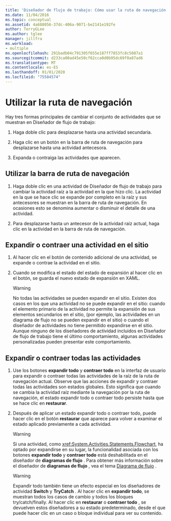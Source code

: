 ```yaml
---
title: 'Diseñador de flujo de trabajo: Cómo usar la ruta de navegación'
ms.date: 11/04/2016
ms.topic: conceptual
ms.assetid: 4a688056-37dc-406a-9071-be2141e192fe
author: TerryGLee
ms.author: tglee
manager: jillfra
ms.workload:
- multiple
ms.openlocfilehash: 291badb04c791305f655e187ff7853fc8c5087a1
ms.sourcegitcommit: d233ca00ad45e50cf62cca0d0b95dc69f0a87ad6
ms.translationtype: MT
ms.contentlocale: es-ES
ms.lasthandoff: 01/01/2020
ms.locfileid: "75584574"
---
```

# <a name="how-to-use-breadcrumb-navigation"></a>Utilizar la ruta de navegación

Hay tres formas principales de cambiar el conjunto de actividades que se muestran en Diseñador de flujo de trabajo:

1. Haga doble clic para desplazarse hasta una actividad secundaria.

2. Haga clic en un botón en la barra de ruta de navegación para desplazarse hasta una actividad antecesora.

3. Expanda o contraiga las actividades que aparecen.

## <a name="using-breadcrumb-navigation"></a>Utilizar la barra de ruta de navegación

1. Haga doble clic en una actividad de Diseñador de flujo de trabajo para cambiar la actividad raíz a la actividad en la que hizo clic. La actividad en la que se hace clic se expande por completo en la raíz y sus antecesores se muestran en la barra de ruta de navegación. En ocasiones esto se denomina aumentar o disminuir el detalle de una actividad.

2. Para desplazarse hasta un antecesor de la actividad raíz actual, haga clic en la actividad en la barra de ruta de navegación.

## <a name="expanding-or-collapsing-an-activity-in-place"></a>Expandir o contraer una actividad en el sitio

1. Al hacer clic en el botón de contenido adicional de una actividad, se expande o contrae la actividad en el sitio.

2. Cuando se modifica el estado del estado de expansión al hacer clic en el botón, se guarda el nuevo estado de expansión en XAML.

    > [!WARNING]
    > No todas las actividades se pueden expandir en el sitio. Existen dos casos en los que una actividad no se puede expandir en el sitio: cuando el elemento primario de la actividad no permite la expansión de sus elementos secundarios en el sitio, (por ejemplo, las actividades en un diagrama de flujo no se pueden expandir en el sitio) o cuando el diseñador de actividades no tiene permitido expandirse en el sitio. Aunque ninguno de los diseñadores de actividad incluidos en Diseñador de flujo de trabajo tiene el último comportamiento, algunas actividades personalizadas pueden presentar este comportamiento.

## <a name="expanding-all-or-collapsing-all-activities"></a>Expandir o contraer todas las actividades

1. Use los botones **expandir todo** y **contraer todo** en la interfaz de usuario para expandir o contraer todas las actividades de la raíz de la ruta de navegación actual. Observe que las acciones de expandir y contraer todas las actividades son estados globales. Esto significa que cuando se cambia la actividad raíz mediante la navegación por la ruta de navegación, el estado expandir todo o contraer todo persiste hasta que se hace clic en **restaurar**.

2. Después de aplicar un estado expandir todo o contraer todo, puede hacer clic en el botón **restaurar** que aparece para volver a examinar el estado aplicado previamente a cada actividad.

    > [!WARNING]
    > Si una actividad, como <xref:System.Activities.Statements.Flowchart>, ha optado por expandirse en su lugar, la funcionalidad asociada con los botones **expandir todo** y **contraer todo** está deshabilitada en el diseñador de **diagramas de flujo** . Para obtener más información sobre el diseñador de **diagramas de flujo** , vea el tema [Diagrama de flujo](../workflow-designer/flowchart-activity-designer.md) .

    > [!WARNING]
    > Expandir todo también tiene un efecto especial en los diseñadores de actividad **Switch** y **TryCatch** . Al hacer clic en **expandir todo**, se muestran todos los casos de cambio y todos los bloques try/catch/finally. Al hacer clic en **restaurar** o **contraer todo** , se devuelven estos diseñadores a su estado predeterminado, desde el que puede hacer clic en un caso o bloque individual para ver su contenido.
